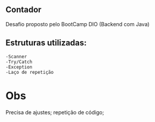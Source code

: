 ## Contador
Desafio proposto pelo BootCamp DIO (Backend com Java)

## Estruturas utilizadas:
    -Scanner
    -Try/Catch
    -Exception
    -Laço de repetição

# Obs
Precisa de ajustes; repetição de código; 